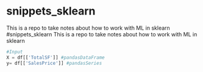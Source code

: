 # snippets_sklearn
This is a repo to take notes about how to work with ML in sklearn
#snippets_sklearn
This is a repo to take notes about how to work with ML in sklearn
`````python
#Input
X = df[['TotalSF']] #pandasDataFrame
y= df[['SalesPrice']] #pandasSeries
